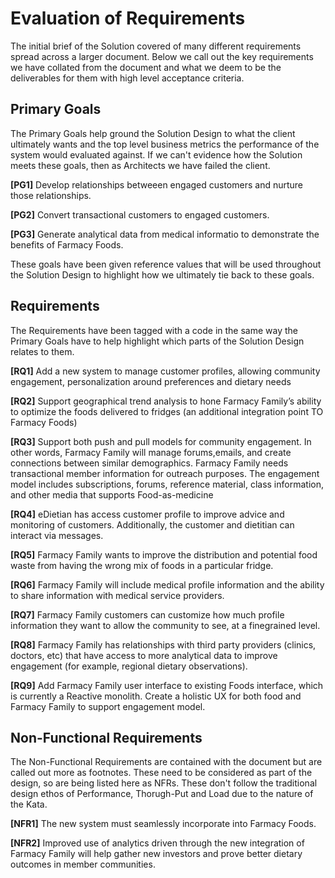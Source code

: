 # Evaluation of Requirements

The initial brief of the Solution covered of many different requirements spread across a larger document. Below we call out the key requirements we have collated from the document and what we deem to be the deliverables for them with high level acceptance criteria.

## Primary Goals

The Primary Goals help ground the Solution Design to what the client ultimately wants and the top level business metrics the performance of the system would evaluated against. If we can't evidence how the Solution meets these goals, then as Architects we have failed the client.

**[PG1]** Develop relationships betweeen engaged customers and nurture those relationships.

**[PG2]** Convert transactional customers to engaged customers.

**[PG3]** Generate analytical data from medical informatio to demonstrate the benefits of Farmacy Foods.

These goals have been given reference values that will be used throughout the Solution Design to highlight how we ultimately tie back to these goals.

## Requirements

The Requirements have been tagged with a code in the same way the Primary Goals have to help highlight which parts of the Solution Design relates to them.

**[RQ1]** Add a new system to manage customer profiles, allowing community engagement, personalization around preferences and dietary needs

**[RQ2]** Support geographical trend analysis to hone Farmacy Family’s ability to optimize the foods delivered to fridges (an additional integration point TO Farmacy Foods)

**[RQ3]** Support both push and pull models for community engagement. In other words, Farmacy Family will manage forums,emails, and create connections between similar demographics. Farmacy Family needs transactional member information for outreach purposes. The engagement model includes subscriptions, forums, reference material, class information, and other media that supports Food-as-medicine

**[RQ4]** eDietian has access customer profile to improve advice and monitoring of customers. Additionally, the customer and dietitian can interact via messages.

**[RQ5]** Farmacy Family wants to improve the distribution and potential food waste from having the wrong mix of foods in a particular fridge.

**[RQ6]** Farmacy Family will include medical profile information and the ability to share information with medical service providers.

**[RQ7]** Farmacy Family customers can customize how much profile information they want to allow the community to see, at a finegrained level.

**[RQ8]** Farmacy Family has relationships with third party providers (clinics, doctors, etc) that have access to more analytical data to improve engagement (for example, regional dietary observations).

**[RQ9]** Add Farmacy Family user interface to existing Foods interface, which is currently a Reactive monolith. Create a holistic UX for both food and Farmacy Family to support engagement model.

## Non-Functional Requirements

The Non-Functional Requirements are contained with the document but are called out more as footnotes. These need to be considered as part of the design, so are being listed here as NFRs. These don't follow the traditional design ethos of Performance, Thorugh-Put and Load due to the nature of the Kata.

**[NFR1]** The new system must seamlessly incorporate into Farmacy Foods.

**[NFR2]** Improved use of analytics driven through the new integration of Farmacy Family will help gather new investors and prove better dietary outcomes in member communities.
